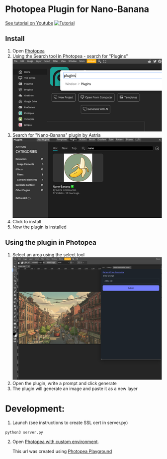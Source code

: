 # Photopea Plugin for Nano-Banana

[See tutorial on Youtube](https://www.youtube.com/watch?v=gvvw0sPsv20)
[![Tutorial](https://img.youtube.com/vi/gvvw0sPsv20/0.jpg)](https://www.youtube.com/watch?v=gvvw0sPsv20)

## Install
1. Open [Photopea](https://www.photopea.com/)
2. Using the Search tool in Photopea - search for "Plugins" 
    ![Find plugins window](readme/photopea-search-plugins.png)
2. Search for "Nano-Banana" plugin by Astria
   ![Search nano banana](readme/photopea-search-nano-banana.png)
3. Click to install
4. Now the plugin is installed

## Using the plugin in Photopea
1. Select an area using the select tool
    ![Select area](readme/select-area.png)
2. Open the plugin, write a prompt and click generate
3. The plugin will generate an image and paste it as a new layer

# Development:
1. Launch (see instructions to create SSL cert in server.py)
```shell
python3 server.py
```
2. Open [Photopea with custom environment](https://www.photopea.com#%7B%22files%22%3A%5B%22https%3A%2F%2Fmp.astria.ai%2Ftzpai1h8cvjmgyd1o4ox79h7rthz%22%5D%2C%22environment%22%3A%7B%22plugins%22%3A%5B%7B%22name%22%3A%22Nano-Banana%20for%20Photopea%22%2C%22description%22%3A%22Selection-based%20AI%20image%20generation%20(Nano-Banana)%22%2C%22url%22%3A%22https%3A%2F%2Flocalhost%3A4443%2F%22%2C%22icon%22%3A%22https%3A%2F%2Flocalhost%3A4443%2Ficon.jpeg%22%7D%5D%7D%7D).
    
    This url was created using [Photopea Playground](https://www.photopea.com/api/playground)

